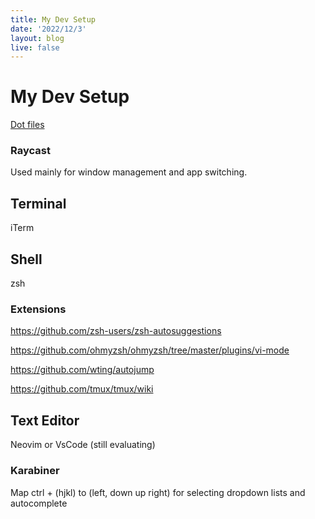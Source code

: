```yaml
---
title: My Dev Setup
date: '2022/12/3'
layout: blog
live: false
---
```


# My Dev Setup

[Dot files](https://github.com/AlexXi19/dot-files)

<p>
<script src="https://asciinema.org/a/552426.js" id="asciicast-552426" async data-autoplay="true" data-size="big"></script>
</p>

### Raycast

Used mainly for window management and app switching.

## Terminal

iTerm

## Shell

zsh

### Extensions

https://github.com/zsh-users/zsh-autosuggestions

https://github.com/ohmyzsh/ohmyzsh/tree/master/plugins/vi-mode

https://github.com/wting/autojump

https://github.com/tmux/tmux/wiki

## Text Editor

Neovim or VsCode (still evaluating)

### Karabiner

Map ctrl + (hjkl) to (left, down up right) for selecting dropdown lists and autocomplete
